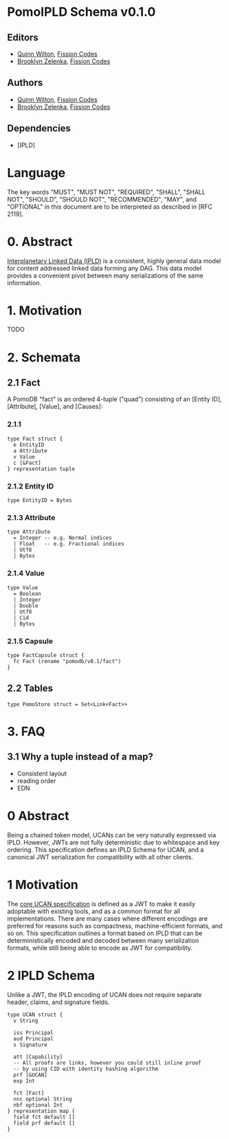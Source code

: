 # PomoIPLD Schema v0.1.0

## Editors

- [Quinn Wilton], [Fission Codes]
- [Brooklyn Zelenka], [Fission Codes]

## Authors

- [Quinn Wilton], [Fission Codes]
- [Brooklyn Zelenka], [Fission Codes]

## Dependencies

- [IPLD]

# Language

The key words "MUST", "MUST NOT", "REQUIRED", "SHALL", "SHALL NOT", "SHOULD", "SHOULD NOT", "RECOMMENDED", "MAY", and "OPTIONAL" in this document are to be interpreted as described in [RFC 2119].

# 0. Abstract

[Interplanetary Linked Data (IPLD)](https://ipld.io/) is a consistent, highly general data model for content addressed linked data forming any DAG. This data model provides a convenient pivot between many serializations of the same information.

# 1. Motivation

TODO

# 2. Schemata

## 2.1 Fact

A PomoDB "fact" is an ordered 4-tuple ("quad") consisting of an [Entity ID], [Attribute], [Value], and [Causes]:

### 2.1.1

``` ipldsch
type Fact struct {
  e EntityID
  a Attribute
  v Value
  c [&Fact]
} representation tuple
```

### 2.1.2 Entity ID

``` ipldsch
type EntityID = Bytes
```

### 2.1.3 Attribute

``` ipldsch
type Attribute
  = Integer -- e.g. Normal indices
  | Float   -- e.g. Fractional indices
  | Utf8
  | Bytes
```

### 2.1.4 Value

``` ipldsch
type Value
  = Boolean
  | Integer
  | Double
  | Utf8
  | Cid
  | Bytes
```

### 2.1.5 Capsule

``` ipldsch
type FactCapsule struct {
  fc Fact (rename "pomodb/v0.1/fact")
}
```

## 2.2 Tables

``` ipldsch
type PomoStore struct = Set<Link<Fact>>
```

# 3. FAQ

## 3.1 Why a tuple instead of a map?

- Consistent layout
- reading order
- EDN

# 0 Abstract




Being a chained token model, UCANs can be very naturally expressed via IPLD. However, JWTs are not fully deterministic due to whitespace and key ordering. This specification defines an IPLD Schema for UCAN, and a canonical JWT serialization for compatibility with all other clients.

# 1 Motivation

The [core UCAN specification](https://github.com/ucan-wg/spec) is defined as a JWT to make it easily adoptable with existing tools, and as a common format for all implementations. There are many cases where different encodings are preferred for reasons such as compactness, machine-efficient formats, and so on. This specification outlines a format based on IPLD that can be deterministically encoded and decoded between many serialization formats, while still being able to encode as JWT for compatibility.

# 2 IPLD Schema

Unlike a JWT, the IPLD encoding of UCAN does not require separate header, claims, and signature fields.

```ipldsch
type UCAN struct {
  v String

  iss Principal
  aud Principal
  s Signature

  att [Capability]
  -- All proofs are links, however you could still inline proof
  -- by using CID with identity hashing algorithm
  prf [&UCAN]
  exp Int

  fct [Fact]
  nnc optional String
  nbf optional Int
} representation map {
  field fct default []
  field prf default []
}
```




























<!-- Links -->

[Brooklyn Zelenka]: https://github.com/expede
[Fission Codes]: https://fission.codes
[Quinn Wilton]: https://github.com/QuinnWilton

